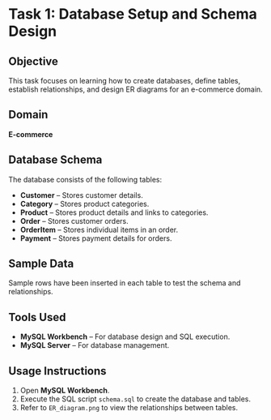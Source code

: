 # Task 1: Database Setup and Schema Design

## Objective
This task focuses on learning how to create databases, define tables, establish relationships, and design ER diagrams for an e-commerce domain.

## Domain
**E-commerce**

## Database Schema
The database consists of the following tables:

- **Customer** – Stores customer details.
- **Category** – Stores product categories.
- **Product** – Stores product details and links to categories.
- **Order** – Stores customer orders.
- **OrderItem** – Stores individual items in an order.
- **Payment** – Stores payment details for orders.

## Sample Data
Sample rows have been inserted in each table to test the schema and relationships.

## Tools Used
- **MySQL Workbench** – For database design and SQL execution.
- **MySQL Server** – For database management.

## Usage Instructions
1. Open **MySQL Workbench**.
2. Execute the SQL script `schema.sql` to create the database and tables.
3. Refer to `ER_diagram.png` to view the relationships between tables.

